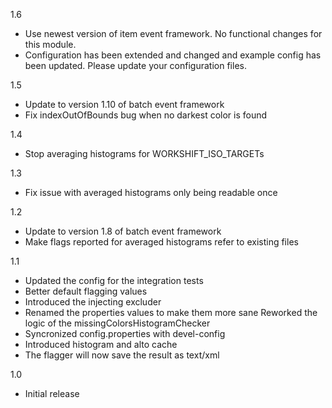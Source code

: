 1.6
* Use newest version of item event framework. No functional changes for this module.
* Configuration has been extended and changed and example config has been updated. Please update your configuration files.

1.5
* Update to version 1.10 of batch event framework
* Fix indexOutOfBounds bug when no darkest color is found

1.4
* Stop averaging histograms for WORKSHIFT_ISO_TARGETs 

1.3
* Fix issue with averaged histograms only being readable once

1.2
* Update to version 1.8 of batch event framework
* Make flags reported for averaged histograms refer to existing files

1.1

* Updated the config for the integration tests
* Better default flagging values
* Introduced the injecting excluder
* Renamed the properties values to make them more sane Reworked the logic of the missingColorsHistogramChecker
* Syncronized config.properties with devel-config
* Introduced histogram and alto cache
* The flagger will now save the result as text/xml

1.0
* Initial release
